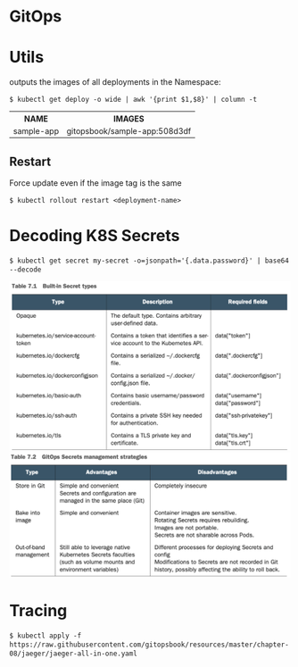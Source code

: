 # GitOps

# Utils
outputs the images of all deployments in the Namespace:


```
$ kubectl get deploy -o wide | awk '{print $1,$8}' | column -t 
```
<table>
  <tr>
    <th>NAME</th><th>IMAGES</th>
  </tr>
  <tr>
    <td>sample-app</td><td>gitopsbook/sample-app:508d3df</td>
  </tr>
</table>

## Restart
Force update even if the image tag is the same

```
$ kubectl rollout restart <deployment-name>
```

 # Decoding K8S Secrets
 ```
 $ kubectl get secret my-secret -o=jsonpath='{.data.password}' | base64 --decode
 ```
 <img src="secrettypes.png" /> 
 <img src="secretstrategy.png" /> 

 # Tracing
 ```
 $ kubectl apply -f https://raw.githubusercontent.com/gitopsbook/resources/master/chapter-08/jaeger/jaeger-all-in-one.yaml
 ```